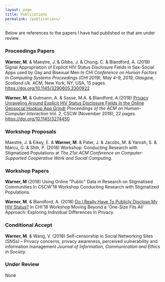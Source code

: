 ```yaml
---
layout: page
title: Publications
permalink: /publications/
---
```


Below are references to the papers I have had published or that are under review. 

### Proceedings Papers

<b>Warner, M</b>. & Maestre, J. & Gibbs, J. & Chung. C. & Blandford, A. (2019) Signal Appropriation of Explicit HIV Status Disclosure Fields in Sex-Social Apps used by Gay and Bisexual Men <i>In CHI Conference on Human Factors in Computing Systems Proceedings (CHI 2019), May 4–9, 2019, Glasgow, Scotland Uk. </i>ACM, New York, NY, USA, 15 pages. <a href="https://doi.org/10.1145/3290605.3300922">https://doi.org/10.1145/3290605.3300922</a>

<b>Warner, M</b>. & Gutmann, A. & Sasse, M.A. & Blandford, A.(2018) <a href="http://discovery.ucl.ac.uk/10056127/1/CSCW18_CR_Unraveling_RPS.pdf">Privacy Unraveling Around Explicit HIV Status Disclosure Fields in the Online Geosocial Hookup App Grindr</a> <i>Proceedings of the ACM on
Human-Computer Interaction</i> Vol. 2, CSCW (November 2018), 22 pages. <a href="https://doi.org/10.1145/3274450">https://doi.org/10.1145/3274450</a>

### Workshop Proposals

Maestre, J. & Eikey, E. & <b>Warner, M</b>. & Pater, J. & Jacobs, M. & Yarosh, S. & Marcu, G. & Shih, P. (2018) Workshop: Conducting Research with Stigmatized Populations at <i>The 21st ACM Conference on Computer-Supported Cooperative Work and Social Computing.</i>

### Workshop Papers

<b>Warner, M</b> (2018) Using Online "Public" Data in Research on Stigmatised Communities In CSCW'18 Workshop Conducting Research with Stigmatized Populations.

<b>Warner, M</b>. & Blandford, A. (2018) <a href="https://uclic.ucl.ac.uk/publications/1547209">Do I Really Have To Publicly Disclose My HIV Status?</a> In CHI'18 Workshop Moving Beyond a 'One-Size Fits All' Approach: Exploring Individual Differences In Privacy.

### Conditional Accept

<b>Warner, M</b>. & Wang, V. (2018) Self-censorship in Social Networking Sites (SNSs) – Privacy concerns, privacy awareness, perceived vulnerability and information management <i>Journal of Information, Communication and Ethics in Society.</i>

### Under Review
None
